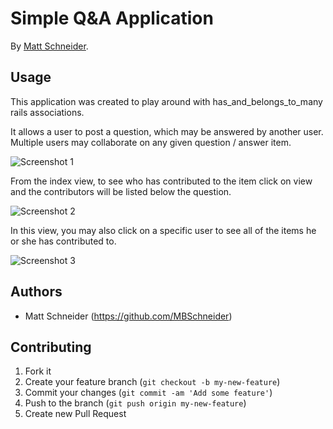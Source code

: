# Simple Q&A Application
<!-- If you'd like to use a logo instead uncomment this code and remove the text above this line

  ![Logo](URL to logo img file goes here)

-->

By [Matt Schneider](https://github.com/MBSchneider).

<!--## Description
**Application Name Here** description can be listed here.
-->

## Usage

This application was created to play around with has_and_belongs_to_many rails associations.  

It allows a user to post a question, which may be answered by another user.  Multiple users may collaborate on any given question / answer item.

![Screenshot 1](https://raw.github.com/MBSchneider/QandA/master/app/assets/images/Screen%20Shot%202013-10-20%20at%2011.02.16%20PM.png)

From the index view, to see who has contributed to the item click on view and the contributors will be listed below the question.

![Screenshot 2](https://raw.github.com/MBSchneider/QandA/master/app/assets/images/Screen%20Shot%202013-10-20%20at%2011.02.29%20PM.png)

 In this view, you may also click on a specific user to see all of the items he or she has contributed to.

![Screenshot 3](https://raw.github.com/MBSchneider/QandA/master/app/assets/images/Screen%20Shot%202013-10-20%20at%2011.02.37%20PM.png)


## Authors

* Matt Schneider (https://github.com/MBSchneider)

## Contributing

1. Fork it
2. Create your feature branch (`git checkout -b my-new-feature`)
3. Commit your changes (`git commit -am 'Add some feature'`)
4. Push to the branch (`git push origin my-new-feature`)
5. Create new Pull Request
